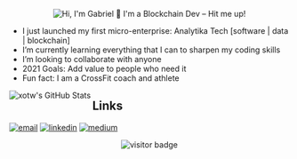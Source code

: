 <p align="center">
  <img src="https://github.com/xotw/xotw/raw/main/assets/github.gif" alt="Hi, I'm Gabriel 👋 I'm a Blockchain Dev – Hit me up!">
</p>


* I just launched my first micro-enterprise: Analytika Tech [software | data | blockchain]
* I’m currently learning everything that I can to sharpen my coding skills
* I’m looking to collaborate with anyone
* 2021 Goals: Add value to people who need it
* Fun fact: I am a CrossFit coach and athlete

<p align="center">
 <img align="left" alt="xotw's GitHub Stats" src="https://github-readme-stats.vercel.app/api?username=xotw&theme=blue-green&show_icons=true&hide_border=true" />
</p>

## Links

<p align="center">
  
 <a href="ghfrancon@protonmail.com"><img src="https://img.icons8.com/fluency/48/000000/protonmail.png" alt="email"/></a>
 <a href="https://www.linkedin.com/in/gabriel-hardy-françon-21491286"><img src="https://img.icons8.com/color/96/000000/linkedin.png" alt="linkedin"/></a>
 <a href="https://ghf.medium.com"><img src="https://img.icons8.com/color/96/000000/medium-logo.png" alt="medium"/></a>

</p>

<p  align="center">
  <img src="https://visitor-badge.glitch.me/badge?page_id=xotw.xotw" alt="visitor badge"/>
</p>
